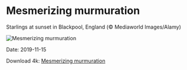# Mesmerizing murmuration

Starlings at sunset in Blackpool, England (© Mediaworld Images/Alamy)

![Mesmerizing murmuration](https://bing.com/th?id=OHR.Murmurations_EN-US6835324023_UHD.jpg&rf=LaDigue_UHD.jpg&pid=hp&w=1024&h=576)

Date: 2019-11-15

Download 4k: [Mesmerizing murmuration](https://bing.com/th?id=OHR.Murmurations_EN-US6835324023_UHD.jpg&rf=LaDigue_UHD.jpg&pid=hp&w=3840&h=2160)

